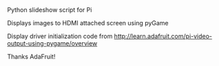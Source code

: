Python slideshow script for Pi

Displays images to HDMI attached screen using pyGame

Display driver initialization code from http://learn.adafruit.com/pi-video-output-using-pygame/overview

Thanks AdaFruit!

